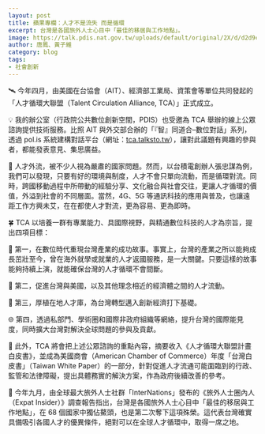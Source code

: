 ```yaml
---
layout: post
title: 蘋果專欄：人才不是流失 而是循環
excerpt: 台灣是各國旅外人士心目中「最佳的移居與工作地點」。
image: https://talk.pdis.nat.gov.tw/uploads/default/original/2X/d/d2d9c7bf3088d67c5150e2e658a5dcae2f3a6e66.png
author: 唐鳳、黃子維
category: blog
tags:
- 社會創新
---
```


🛰 今年四月，由美國在台協會（AIT）、經濟部工業局、資策會等單位共同發起的「人才循環大聯盟（Talent Circulation Alliance, TCA）」正式成立。

💡 我的辦公室（行政院公共數位創新空間，PDIS）也受邀為 TCA 舉辦的線上公眾諮詢提供技術服務。比照 AIT 與外交部合辦的「『智』同道合–數位對話」系列，透過 pol.is 系統建構對話平台（網址：[tca.talksto.tw](https://tca.talkto.tw)），讓對此議題有興趣的參與者，都能發表意見、集思廣益。

🔄 人才外流，被不少人視為嚴肅的國家問題。然而，以台積電創辦人張忠謀為例，我們可以發現，只要有好的環境與制度，人才不會只單向流動，而是循環對流。同時，跨國移動過程中所帶動的經驗分享、文化融合與社會交往，更讓人才循環的價值，外溢到社會的不同層面。當然，4G、5G 等通訊科技的應用與普及，也讓遠距工作方興未艾，在在都使人才對流，更為容易、更為即時。

🍀 TCA 以培養一群有專業能力、具國際視野，與精通數位科技的人才為宗旨，提出四項目標：

🔭 第一，在數位時代重現台灣產業的成功故事。事實上，台灣的產業之所以能夠成長茁壯至今，曾在海外就學或就業的人才返國服務，是一大關鍵。只要這樣的故事能夠持續上演，就能確保台灣的人才循環不會間斷。

💼 第二，促進台灣與美國，以及其他理念相近的經濟體之間的人才流動。

🎫 第三，厚植在地人才庫，為台灣轉型邁入創新經濟打下基礎。

🌐 第四，透過私部門、學術圈和國際非政府組織等網絡，提升台灣的國際能見度，同時擴大台灣對解決全球問題的參與及貢獻。

📖 此外，TCA 將會把上述公眾諮詢的重點內容，摘要收入《人才循環大聯盟計畫白皮書》，並成為美國商會（American Chamber of Commerce）年度「台灣白皮書」（Taiwan White Paper）的一部分，針對促進人才流通可能面臨到的行政、監管和法律障礙，提出具體務實的解決方案，作為政府後續改善的參考。

🥇 今年九月，由全球最大旅外人士社群「InterNations」發布的《旅外人士圈內人（Expat Insider）》調查報告指出，台灣是各國旅外人士心目中「最佳的移居與工作地點」，在 68 個國家中獨佔鰲頭，也是第二次奪下這項殊榮。這代表台灣確實具備吸引各國人才的優異條件，絕對可以在全球人才循環中，取得一席之地。
